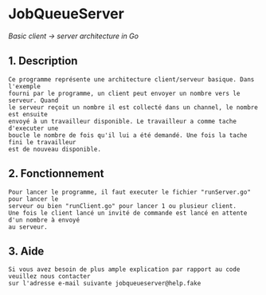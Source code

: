 # JobQueueServer

*Basic client -> server architecture in Go*

## 1. Description

    Ce programme représente une architecture client/serveur basique. Dans l'exemple
    fourni par le programme, un client peut envoyer un nombre vers le serveur. Quand
    le serveur reçoit un nombre il est collecté dans un channel, le nombre est ensuite
    envoyé à un travailleur disponible. Le travailleur a comme tache d'executer une
    boucle le nombre de fois qu'il lui a été demandé. Une fois la tache fini le travailleur
    est de nouveau disponible.

## 2. Fonctionnement

    Pour lancer le programme, il faut executer le fichier "runServer.go" pour lancer le
    serveur ou bien "runClient.go" pour lancer 1 ou plusieur client.
    Une fois le client lancé un invité de commande est lancé en attente d'un nombre à envoyé
    au serveur.

## 3. Aide

    Si vous avez besoin de plus ample explication par rapport au code veuillez nous contacter
    sur l'adresse e-mail suivante jobqueueserver@help.fake

